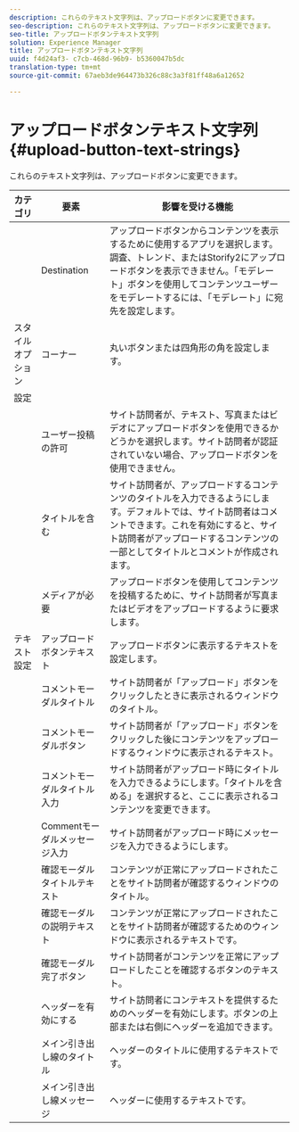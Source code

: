 ```yaml
---
description: これらのテキスト文字列は、アップロードボタンに変更できます。
seo-description: これらのテキスト文字列は、アップロードボタンに変更できます。
seo-title: アップロードボタンテキスト文字列
solution: Experience Manager
title: アップロードボタンテキスト文字列
uuid: f4d24af3- c7cb-468d-96b9- b5360047b5dc
translation-type: tm+mt
source-git-commit: 67aeb3de964473b326c88c3a3f81ff48a6a12652

---
```



# アップロードボタンテキスト文字列{#upload-button-text-strings}

これらのテキスト文字列は、アップロードボタンに変更できます。



| カテゴリ | 要素 | 影響を受ける機能 |
|---|---|---|
|  | Destination | アップロードボタンからコンテンツを表示するために使用するアプリを選択します。調査、トレンド、またはStorify2にアップロードボタンを表示できません。「モデレート」ボタンを使用してコンテンツユーザーをモデレートするには、「モデレート」に宛先を設定します。 |
| スタイルオプション | コーナー | 丸いボタンまたは四角形の角を設定します。 |
| 設定 |  |  |
|  | ユーザー投稿の許可 | サイト訪問者が、テキスト、写真またはビデオにアップロードボタンを使用できるかどうかを選択します。サイト訪問者が認証されていない場合、アップロードボタンを使用できません。 |
|  | タイトルを含む | サイト訪問者が、アップロードするコンテンツのタイトルを入力できるようにします。デフォルトでは、サイト訪問者はコメントできます。これを有効にすると、サイト訪問者がアップロードするコンテンツの一部としてタイトルとコメントが作成されます。 |
|  | メディアが必要 | アップロードボタンを使用してコンテンツを投稿するために、サイト訪問者が写真またはビデオをアップロードするように要求します。 |
| テキスト設定 | アップロードボタンテキスト | アップロードボタンに表示するテキストを設定します。 |
|  | コメントモーダルタイトル | サイト訪問者が「アップロード」ボタンをクリックしたときに表示されるウィンドウのタイトル。 |
|  | コメントモーダルボタン | サイト訪問者が「アップロード」ボタンをクリックした後にコンテンツをアップロードするウィンドウに表示されるテキスト。 |
|  | コメントモーダルタイトル入力 | サイト訪問者がアップロード時にタイトルを入力できるようにします。「タイトルを含める」を選択すると、ここに表示されるコンテンツを変更できます。 |
|  | Commentモーダルメッセージ入力 | サイト訪問者がアップロード時にメッセージを入力できるようにします。 |
|  | 確認モーダルタイトルテキスト | コンテンツが正常にアップロードされたことをサイト訪問者が確認するウィンドウのタイトル。 |
|  | 確認モーダルの説明テキスト | コンテンツが正常にアップロードされたことをサイト訪問者が確認するためのウィンドウに表示されるテキストです。 |
|  | 確認モーダル完了ボタン | サイト訪問者がコンテンツを正常にアップロードしたことを確認するボタンのテキスト。 |
|  | ヘッダーを有効にする | サイト訪問者にコンテキストを提供するためのヘッダーを有効にします。ボタンの上部または右側にヘッダーを追加できます。 |
|  | メイン引き出し線のタイトル | ヘッダーのタイトルに使用するテキストです。 |
|  | メイン引き出し線メッセージ | ヘッダーに使用するテキストです。 |

